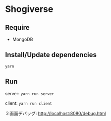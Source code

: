 # Shogiverse

## Require

- MongoDB

## Install/Update dependencies

`yarn`

## Run

server: `yarn run server`

client: `yarn run client`

２画面デバッグ: [http://localhost:8080/debug.html](http://localhost:8080/debug.html)
